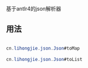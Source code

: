 基于antlr4的json解析器


## 用法



```java

cn.lihongjie.json.Json#toMap
        
cn.lihongjie.json.Json#toList
```


